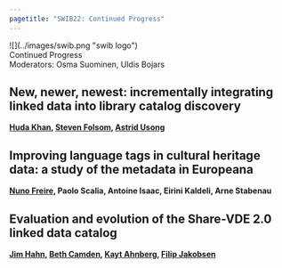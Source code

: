 ```yaml
---
pagetitle: "SWIB22: Continued Progress"
---
```



<div id="top">
<div class="column left">![](../images/swib.png "swib logo")</div>
<div class="column middle">Continued Progress</div>
<div class="column right"></div>
</div>

<div id="prog">
<div>Moderators: Osma Suominen, Uldis Bojars</div>

<!--     -->



## New, newer, newest: incrementally integrating linked data into library catalog discovery

<b><u>Huda Khan</u>, <u>Steven Folsom</u>, <u>Astrid Usong</u></b>



## Improving language tags in cultural heritage data: a study of the metadata in Europeana

<b><u>Nuno Freire</u>, Paolo Scalia, Antoine Isaac, Eirini Kaldeli, Arne Stabenau</b>



## Evaluation and evolution of the Share-VDE 2.0 linked data catalog

<b><u>Jim Hahn</u>, <u>Beth Camden</u>, <u>Kayt Ahnberg</u>, <u>Filip Jakobsen</u></b>



</div>


